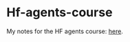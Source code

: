 # Hf-agents-course
My notes for the HF agents course: [here](https://huggingface.co/learn/agents-course/unit0/introduction).


